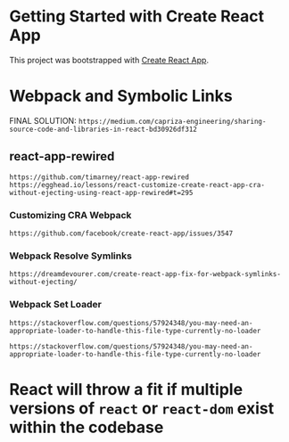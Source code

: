 # Getting Started with Create React App

This project was bootstrapped with [Create React App](https://github.com/facebook/create-react-app).

# Webpack and Symbolic Links

FINAL SOLUTION:
`https://medium.com/capriza-engineering/sharing-source-code-and-libraries-in-react-bd30926df312`

## react-app-rewired

`https://github.com/timarney/react-app-rewired`
`https://egghead.io/lessons/react-customize-create-react-app-cra-without-ejecting-using-react-app-rewired#t=295`

### Customizing CRA Webpack

`https://github.com/facebook/create-react-app/issues/3547`

### Webpack Resolve Symlinks

`https://dreamdevourer.com/create-react-app-fix-for-webpack-symlinks-without-ejecting/`

### Webpack Set Loader

`https://stackoverflow.com/questions/57924348/you-may-need-an-appropriate-loader-to-handle-this-file-type-currently-no-loader`

`https://stackoverflow.com/questions/57924348/you-may-need-an-appropriate-loader-to-handle-this-file-type-currently-no-loader`

# React will throw a fit if multiple versions of `react` or `react-dom` exist within the codebase
